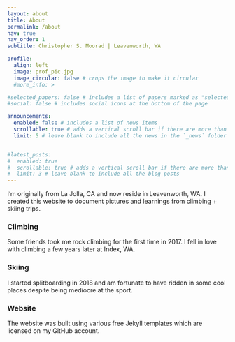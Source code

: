 ```yaml
---
layout: about
title: About
permalink: /about
nav: true
nav_order: 1
subtitle: Christopher S. Moorad | Leavenworth, WA

profile:
  align: left
  image: prof_pic.jpg
  image_circular: false # crops the image to make it circular
  #more_info: >

#selected_papers: false # includes a list of papers marked as "selected={true}"
#social: false # includes social icons at the bottom of the page

announcements:
  enabled: false # includes a list of news items
  scrollable: true # adds a vertical scroll bar if there are more than 3 news items
  limit: 5 # leave blank to include all the news in the `_news` folder


#latest_posts:
#  enabled: true
#  scrollable: true # adds a vertical scroll bar if there are more than 3 new posts items
#  limit: 3 # leave blank to include all the blog posts
---
```


I’m originally from La Jolla, CA and now reside in Leavenworth, WA. I created this website to document pictures and learnings from climbing + skiing trips.

### Climbing
Some friends took me rock climbing for the first time in 2017. I fell in love with climbing a few years later at Index, WA.


### Skiing
I started splitboarding in 2018 and am fortunate to have ridden in some cool places despite being mediocre at the sport.

### Website
The website was built using various free Jekyll templates which are licensed on my GitHub account.

